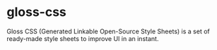 # gloss-css
Gloss CSS (Generated Linkable Open-Source Style Sheets) is a set of ready-made style sheets to improve UI in an instant.
